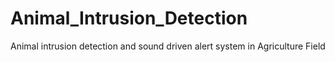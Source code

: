 # Animal_Intrusion_Detection
Animal intrusion detection and sound driven alert system in Agriculture Field
